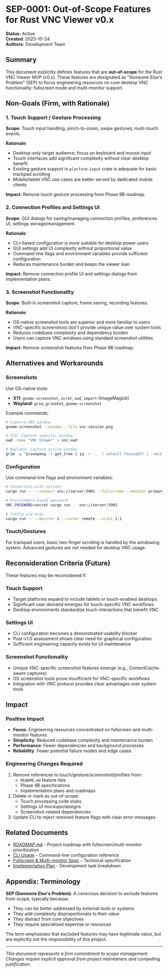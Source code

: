 # SEP-0001: Out-of-Scope Features for Rust VNC Viewer v0.x

**Status**: Active  
**Created**: 2025-10-24  
**Authors**: Development Team  

## Summary

This document explicitly defines features that are **out-of-scope** for the Rust VNC Viewer MVP (v0.x). These features are designated as "Someone Else's Problem" (SEP) to focus engineering resources on core desktop VNC functionality: fullscreen mode and multi-monitor support.

## Non-Goals (Firm, with Rationale)

### 1. Touch Support / Gesture Processing

**Scope**: Touch input handling, pinch-to-zoom, swipe gestures, multi-touch events.

**Rationale**: 
- Desktop-only target audience; focus on keyboard and mouse input
- Touch interfaces add significant complexity without clear desktop benefit
- Existing gesture support in `platform-input` crate is adequate for basic trackpad scrolling
- Mobile/tablet VNC use cases are better served by dedicated mobile clients

**Impact**: Remove touch gesture processing from Phase 9B roadmap.

### 2. Connection Profiles and Settings UI

**Scope**: GUI dialogs for saving/managing connection profiles, preferences UI, settings storage/management.

**Rationale**:
- CLI-based configuration is more suitable for desktop power users
- GUI settings add UI complexity without proportional value
- Command-line flags and environment variables provide sufficient configuration
- Reduces maintenance burden and keeps the viewer lean

**Impact**: Remove connection profile UI and settings dialogs from implementation plans.

### 3. Screenshot Functionality

**Scope**: Built-in screenshot capture, frame saving, recording features.

**Rationale**:
- OS-native screenshot tools are superior and more familiar to users
- VNC-specific screenshots don't provide unique value over system tools
- Reduces codebase complexity and dependency burden
- Users can capture VNC windows using standard screenshot utilities

**Impact**: Remove screenshot features from Phase 9B roadmap.

## Alternatives and Workarounds

### Screenshots
Use OS-native tools:
- **X11**: `gnome-screenshot`, `scrot`, `xwd`, `import` (ImageMagick)
- **Wayland**: `grim`, `grimshot`, `gnome-screenshot`

Example commands:
```bash
# Capture VNC window
gnome-screenshot --window --file vnc-session.png

# X11: Capture specific window
xwd -name "VNC Viewer" > vnc.xwd

# Wayland: Capture active window  
grim -g "$(swaymsg -t get_tree | jq -r '.. | select(.focused?) | .rect | "\(.x),\(.y) \(.width)x\(.height)"')" vnc.png
```

### Configuration
Use command-line flags and environment variables:
```bash
# Connection with options
cargo run -- --connect vnc://server:5901 --fullscreen --monitor primary --scale fit

# Environment-based password
VNC_PASSWORD=secret cargo run -- vnc://server:5901

# Config via args
cargo run -- --monitor 1 --cursor remote --scale 1:1
```

### Touch/Gestures
For trackpad users, basic two-finger scrolling is handled by the windowing system. Advanced gestures are not needed for desktop VNC usage.

## Reconsideration Criteria (Future)

These features may be reconsidered if:

### Touch Support
- Target platforms expand to include tablets or touch-enabled desktops
- Significant user demand emerges for touch-specific VNC workflows
- Desktop environments standardize touch interactions that benefit VNC

### Settings UI
- CLI configuration becomes a demonstrated usability blocker
- Post-v1.0 assessment shows clear need for graphical configuration
- Sufficient engineering capacity exists for UI maintenance

### Screenshot Functionality  
- Unique VNC-specific screenshot features emerge (e.g., ContentCache-aware captures)
- OS screenshot tools prove insufficient for VNC-specific workflows
- Integration with VNC protocol provides clear advantages over system tools

## Impact

### Positive Impact
- **Focus**: Engineering resources concentrated on fullscreen and multi-monitor features
- **Simplicity**: Reduced codebase complexity and maintenance burden
- **Performance**: Fewer dependencies and background processes
- **Reliability**: Fewer potential failure modes and edge cases

### Engineering Changes Required
1. Remove references to touch/gesture/screenshot/profiles from:
   - `README.md` feature lists
   - Phase 9B specifications  
   - Implementation plans and roadmaps
2. Delete or mark as out-of-scope:
   - Touch processing code stubs
   - Settings UI mockups/designs
   - Screenshot-related dependencies
3. Update CLI to reject removed feature flags with clear error messages

## Related Documents

- [ROADMAP.md](../ROADMAP.md) - Project roadmap with fullscreen/multi-monitor prioritization
- [CLI Usage](../cli/USAGE.md) - Command-line configuration reference  
- [Fullscreen & Multi-monitor Spec](../spec/fullscreen-and-multimonitor.md) - Technical specification
- [Implementation Plan](../IMPLEMENTATION_PLAN.md) - Development task breakdown

## Appendix: Terminology

**SEP (Someone Else's Problem)**: A conscious decision to exclude features from scope, typically because:
- They can be better addressed by external tools or systems
- They add complexity disproportionate to their value
- They distract from core objectives
- They require specialized expertise or resources

The term emphasizes that excluded features may have legitimate value, but are explicitly not the responsibility of this project.

---

*This document represents a firm commitment to scope management. Changes require explicit approval from project maintainers and compelling justification.*